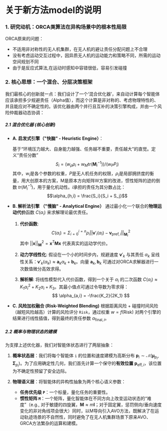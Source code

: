 # 关于新方法model的说明

### **1. 研究动机：ORCA类算法在异构场景中的根本性局限**

ORCA原来的问题：
- 不适用非对称性的无人机集群，在无人机的避让责任分配问题上不合理
- 没有考虑运动交互过程中，因异质无人机的运动能力和策略不同，所需的运动空间规划不同
- 由于是反应式算法,在运动时感知中容错很低，容易引发碰撞



### **2. 核心思想：一个混合、分层决策框架**

我们最核心的创新就一点：我们设计了一个‘混合优化器’，来自动计算每个智能体应该承担多少规避责任（Alpha值），而这个计算是非对称的、考虑物理特性的、并且能应对不确定性的。该优化器由两个并行且互补的决策引擎构成，并由一个风险仲裁器动态协调：

##### **2.1 混合优化器 (核心创新)**

*   **A. 启发式引擎（"快脑" - Heuristic Engine）**：

    基于“环境压力越大、自身能力越强、任务越不重要，责任越大”的直觉。定义“责任分数” 
    $$S_i = (w_\rho \rho_i + w_M \text{tr}(\mathbf{M}_i^{-1})) / (w_P P_i)$$
    其中，$w_i$是各个参数的权重，$P$是无人机任务的权限，$\rho_i$是局部拥挤度的衡量，用大创原本的方案，M是原本方向矩阵W方案的改进，惯性矩阵的迹的倒数 $tr(M_i^{-1})$，用于量化机动性。$i$承担的责任为其分数占比：
    $$\alpha_{h,i} = \frac{S_i}{S_i + S_j}$$

*   **B. 解析法引擎 （"慢脑" - Analytical Engine）**
    通过最小化一个联合的**物理运动代价**函数 $C(\alpha_i)$ 来求解理论最优责任。
    1.  **代价函数**:
        $$
        C(\alpha_i) = \Sigma_{i=0}^{i=n} \rho_i ||\mathbf{v}'_i(\alpha_i) - \mathbf{v}_{\text{pref},i}||^2_{\mathbf{M}_i}
        $$
        其中 $||\mathbf{x}||^2_\mathbf{M} = \mathbf{x}^T \mathbf{M} \mathbf{x}$ 代表真实的运动学代价。

    2.  **动力学线性化**: 假设在一个小的时间步内，规避速度 $\mathbf{v}'_k$ 与其责任 $\alpha_k$ 呈线性关系：$\mathbf{v}'_k(\alpha_k) \approx \mathbf{a}_k \alpha_k + \mathbf{b}_k$。向量 $\mathbf{a}_k, \mathbf{b}_k$ 可通过对ORCA求解器进行一次数值微分高效求得。

    3.  **解析解**: 将线性模型代入代价函数，得到一个关于 $\alpha_i$ 的二次函数 $C(\alpha_i) \approx K_1 \alpha_i^2 + K_2 \alpha_i + K_3$。其最小值点可通过令导数为零求得：
        $$
        \alpha_{a,i} = -\frac{K_2}{2K_1}
        $$

*   **C. 风险加权融合 (Risk-Weighted Blending)**
    根据距离风险 + 碰撞时间风险（越短风险越高）计算的风险评分 `Risk`，通过权重 $w = f(\text{Risk})$ 对两个引擎的结果进行线性插值，得到最终的责任参数 $\alpha_{\text{final},i}$。

##### **2.2 概率与物理状态的建模**

为支撑上述优化器，我们对智能体状态进行了两层抽象：

1.  **概率状态层**：我们将每个智能体 `i` 的位置和速度建模为高斯分布 $\mathbf{p}_i \sim \mathcal{N}(\boldsymbol{\mu}_{p_i}, \mathbf{\Sigma}_{p_i})$。为了应用确定性几何，我们首先计算一个保守的**有效位置** $\mathbf{p}_{\text{eff},i}$，该位置为不确定性预留了安全边际。
   
2.  **物理语义层**：将智能体的异构性抽象为两个核心语义参数：
    *   **任务优先级 `P`**：一个标量，量化任务的重要性。
    *   **惯性矩阵 `M`**：一个矩阵，量化智能体在不同方向上改变运动状态的“难度”（e.g., 对于敏捷的四旋翼，$\mathbf{M} \approx m\mathbf{I}$；对于固定翼，惩罚侧向/垂向速度变化的非对角线项会很大）同时，以M导向引入AVO方法，既解决了在运动轨迹场景的不自然性，同时避免了在无人机集群场景下原来AVO、GRCA方法繁杂的运算和建模。
